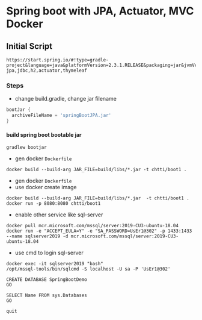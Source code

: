# Spring boot with JPA, Actuator, MVC Docker

## Initial Script
```shell script
https://start.spring.io/#!type=gradle-project&language=java&platformVersion=2.3.1.RELEASE&packaging=jar&jvmVersion=1.8&groupId=com.chtti.springboot.demo&artifactId=Demo7JPADocker&name=Demo7JPADocker&description=SpringBoot%20Docker%20and%20JPA&packageName=com.chtti.springboot.demo.Demo7JPADocker&dependencies=web,devtools,data-jpa,jdbc,h2,actuator,thymeleaf
```

### Steps
* change build.gradle, change jar filename
```groovy
bootJar {
  archiveFileName = 'springBootJPA.jar'
}
```

#### build spring boot bootable jar 
``` shell script 
gradlew bootjar 
```


* gen docker `Dockerfile`
``` shell script 
docker build --build-arg JAR_FILE=build/libs/*.jar -t chtti/boot1 . 
```

* gen docker `Dockerfile`
* use docker create image  
``` shell script 
docker build --build-arg JAR_FILE=build/libs/*.jar  -t chtti/boot1 .
docker run -p 8080:8080 chtti/boot1
```

* enable other service like sql-server 
``` shell script
docker pull mcr.microsoft.com/mssql/server:2019-CU3-ubuntu-18.04
docker run -e "ACCEPT_EULA=Y" -e "SA_PASSWORD=UsEr1@302" -p 1433:1433 --name sqlserver2019 -d mcr.microsoft.com/mssql/server:2019-CU3-ubuntu-18.04
```
* use cmd to login  sql-server 
``` shell script
docker exec -it sqlserver2019 "bash"
/opt/mssql-tools/bin/sqlcmd -S localhost -U sa -P 'UsEr1@302'

CREATE DATABASE SpringBootDemo
GO

SELECT Name FROM sys.Databases
GO

quit
```